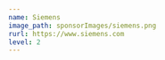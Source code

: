 ```yaml
---
name: Siemens
image_path: sponsorImages/siemens.png
rurl: https://www.siemens.com
level: 2
---
```



